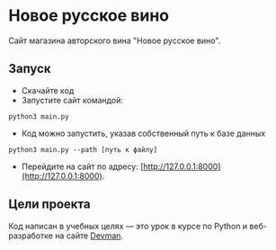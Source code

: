 # Новое русское вино

Сайт магазина авторского вина "Новое русское вино".

## Запуск

- Скачайте код
- Запустите сайт командой:
```
python3 main.py
```
- Код можно запустить, указав собственный путь к базе данных 
```
python3 main.py --path [путь к файлу]
```
- Перейдите на сайт по адресу: [http://127.0.0.1:8000](http://127.0.0.1:8000).

## Цели проекта

Код написан в учебных целях — это урок в курсе по Python и веб-разработке на сайте [Devman](https://dvmn.org).
